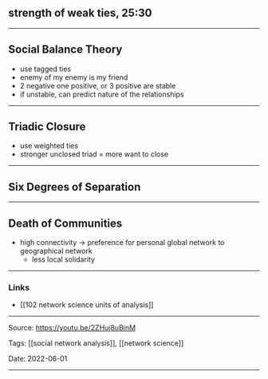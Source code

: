 ## strength of weak ties, 25:30
***
## Social Balance Theory
- use tagged ties
- enemy of my enemy is my friend
- 2 negative one positive, or 3 positive are stable
- if unstable, can predict nature of the relationships
***
## Triadic Closure
- use weighted ties
- stronger unclosed triad = more want to close
***
## Six Degrees of Separation
***
## Death of Communities
- high connectivity -> preference for personal global network to geographical network
	- less local solidarity

***
### Links
- [[102 network science units of analysis]]

---

Source: https://youtu.be/2ZHuj8uBinM

Tags: [[social network analysis]], [[network science]]

Date: 2022-06-01

---
